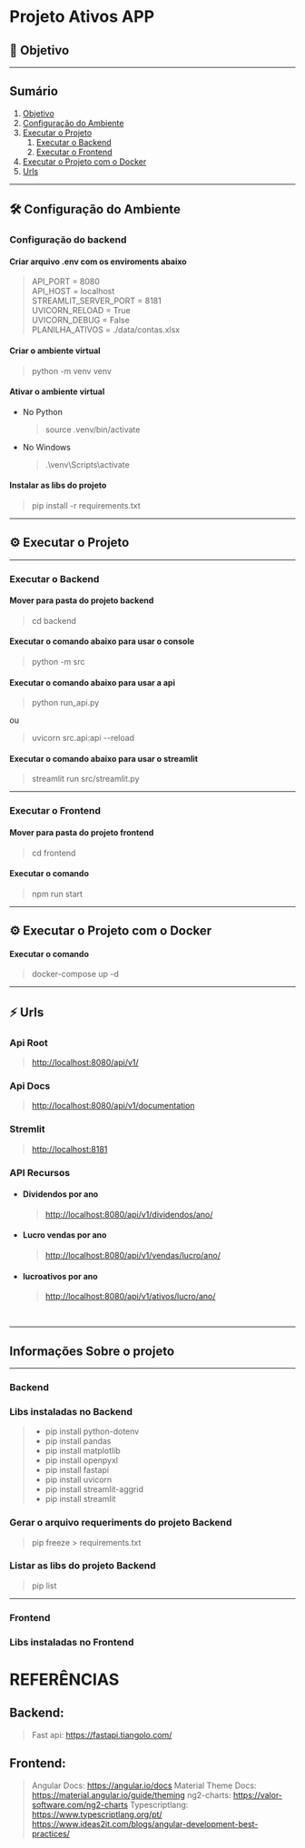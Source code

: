 # Projeto Ativos APP

## 🎯 Objetivo <a name="objetivo"></a>

>

---

## Sumário

1. [Objetivo](#objetivo)
2. [Configuração do Ambiente](#configuracao-ambiente)
3. [Executar o Projeto](#Executar-projeto)
    1. [Executar o Backend](#executar-backend)
    2. [Executar o Frontend](#executar-frontend)
4. [Executar o Projeto com o Docker](#Executar-projeto-docker)
4. [Urls](#urls)

---

## 🛠 Configuração do Ambiente <a name="configuracao-ambiente"></a>

### Configuração do backend <a name="configuracao-backend"></a>

#### Criar arquivo <b>.env</b> com os enviroments abaixo

> API_PORT = 8080 <br>
> API_HOST = localhost <br>
> STREAMLIT_SERVER_PORT = 8181 <br>
> UVICORN_RELOAD = True <br>
> UVICORN_DEBUG = False <br>
> PLANILHA_ATIVOS = ./data/contas.xlsx <br>

#### Criar o ambiente virtual

> python -m venv venv

#### Ativar o ambiente virtual

- No Python
    > source .venv/bin/activate

- No Windows
    > .\venv\Scripts\activate  

#### Instalar as libs do projeto

> pip install -r requirements.txt

---

## ⚙️ Executar o Projeto <a name="Executar-projeto"></a>

---

### Executar o Backend <a name="executar-backend"></a>

#### Mover para pasta do projeto backend

> cd backend

#### Executar o comando abaixo para usar o console

> python -m src

#### Executar o comando abaixo para usar a api

> python run_api.py

ou

> uvicorn src.api:api --reload

#### Executar o comando abaixo para usar o streamlit

> streamlit run src/streamlit.py

---

### Executar o Frontend <a name="executar-frontend"></a>

#### Mover para pasta do projeto frontend

> cd frontend

#### Executar o comando

> npm run start

---

## ⚙️ Executar o Projeto com o Docker <a name="Executar-projeto-docker"></a>

#### Executar o comando

> docker-compose up -d

---

## ⚡ Urls <a name="urls"></a>

### Api Root

> <http://localhost:8080/api/v1/>

### Api Docs

> <http://localhost:8080/api/v1/documentation>

### Stremlit

> <http://localhost:8181>

### API Recursos

- #### Dividendos por ano

    > <http://localhost:8080/api/v1/dividendos/ano/>

- #### Lucro vendas por ano

    > <http://localhost:8080/api/v1/vendas/lucro/ano/>

- #### lucroativos por ano

    > <http://localhost:8080/api/v1/ativos/lucro/ano/>

<br />

---

## Informações Sobre o projeto

---

### Backend

### Libs instaladas no Backend

> - pip install python-dotenv
> - pip install pandas
> - pip install matplotlib
> - pip install openpyxl
> - pip install fastapi
> - pip install uvicorn
> - pip install streamlit-aggrid
> - pip install streamlit

### Gerar o arquivo requeriments do projeto Backend

> pip freeze > requirements.txt

### Listar as libs do projeto Backend

> pip list

---

### Frontend

### Libs instaladas no Frontend

<!-- ### Comandos Docker

> docker builder prune -f 
> docker system df  -->


# REFERÊNCIAS

## Backend:

> Fast api: <https://fastapi.tiangolo.com/>

## Frontend:

> Angular Docs: <https://angular.io/docs>
> Material Theme Docs: <https://material.angular.io/guide/theming>
> ng2-charts: <https://valor-software.com/ng2-charts>
> Typescriptlang: <https://www.typescriptlang.org/pt/>
> <https://www.ideas2it.com/blogs/angular-development-best-practices/>


